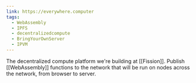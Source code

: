 ```yaml
---
link: https://everywhere.computer
tags:
  - WebAssembly
  - IPFS
  - decentralizedcompute
  - BringYourOwnServer
  - IPVM
---
```

The decentralized compute platform we're building at [[Fission]]. Publish [[WebAssembly]] functions to the network that will be run on nodes across the network, from browser to server.